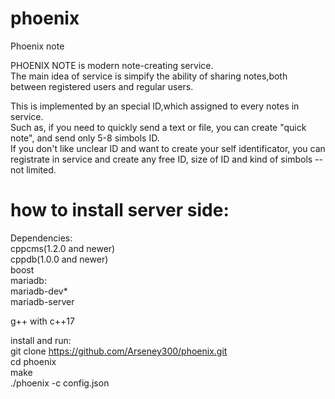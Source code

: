 # phoenix
Phoenix note


PHOENIX NOTE is modern note-creating service.  
The main idea of service is simpify the ability of sharing notes,both between registered users and regular users.  

This is implemented by an special ID,which assigned to every notes in service.  
Such as, if you need to quickly send a text or file, you can create "quick note", and send only 5-8 simbols ID.  
If you don't like unclear ID and want to create your self identificator, you can registrate in service and create any free ID, size of ID and kind of simbols  -- not limited.  


# how to install server side: 
Dependencies:  
cppcms(1.2.0 and newer)    
cppdb(1.0.0 and newer)  
boost  
mariadb:  
  mariadb-dev*   
  mariadb-server  
  
g++ with c++17 

install and run:  
git clone https://github.com/Arseney300/phoenix.git  
cd phoenix  
make  
./phoenix -c config.json 


